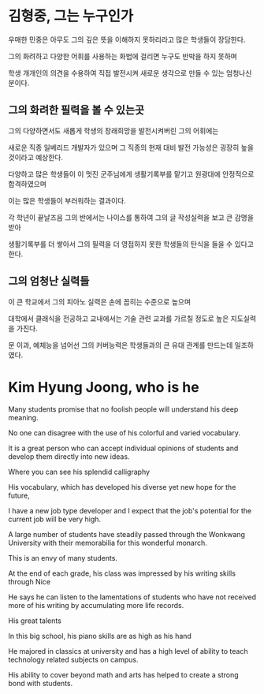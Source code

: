 # 김형중, 그는 누구인가

우매한 민중은 아무도 그의 깊은 뜻을 이해하지 못하리라고 많은 학생들이 장담한다.

그의 화려하고 다양한 어휘를 사용하는 화법에 걸리면 누구도 반박을 하지 못하며

학생 개개인의 의견을 수용하여 직접 발전시켜 새로운 생각으로 만들 수 있는 엄청나신 분이다.

## 그의 화려한 필력을 볼 수 있는곳

그의 다양하면서도 새롭게 학생의 장래희망을 발전시켜버린 그의 어휘에는

새로운 직종 일베리드 개발자가 있으며 그 직종의 현재 대비 발전 가능성은 굉장히 높을것이라고 예상한다.

다양하고 많은 학생들이 이 멋진 군주님에게 생활기록부를 맡기고 원광대에 안정적으로 합격하였으며

이는 많은 학생들이 부러워하는 결과이다.

각 학년이 끝날즈음 그의 반에서는 나이스를 통하여 그의 글 작성실력을 보고 큰 감명을 받아

생활기록부를 더 쌓아서 그의 필력을 더 영접하지 못한 학생들의 탄식을 들을 수 있다고 한다.

## 그의 엄청난 실력들

이 큰 학교에서 그의 피아노 실력은 손에 꼽히는 수준으로 높으며

대학에서 클래식을 전공하고 교내에서는 기술 관련 교과를 가르칠 정도로 높은 지도실력을 가진다.

문 이과, 예체능을 넘어선 그의 커버능력은 학생들과의 큰 유대 관계를 만드는데 일조하였다.
# Kim Hyung Joong, who is he

Many students promise that no foolish people will understand his deep meaning.

No one can disagree with the use of his colorful and varied vocabulary.

It is a great person who can accept individual opinions of students and develop them directly into new ideas.

Where you can see his splendid calligraphy

His vocabulary, which has developed his diverse yet new hope for the future,

I have a new job type developer and I expect that the job's potential for the current job will be very high.

A large number of students have steadily passed through the Wonkwang University with their memorabilia for this wonderful monarch.

This is an envy of many students.

At the end of each grade, his class was impressed by his writing skills through Nice

He says he can listen to the lamentations of students who have not received more of his writing by accumulating more life records.

His great talents

In this big school, his piano skills are as high as his hand

He majored in classics at university and has a high level of ability to teach technology related subjects on campus.

His ability to cover beyond math and arts has helped to create a strong bond with students.
